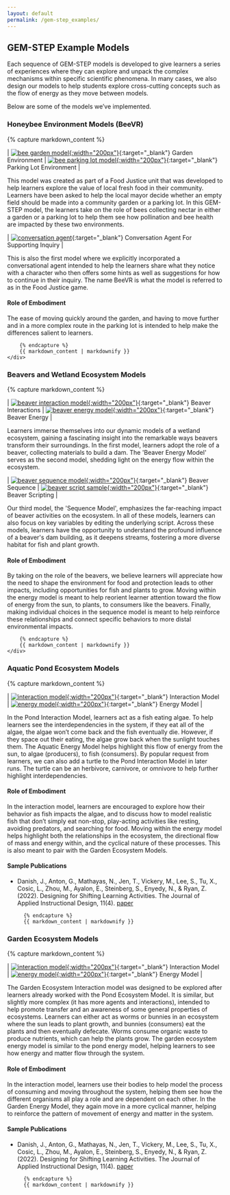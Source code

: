 ```yaml
---
layout: default
permalink: /gem-step_examples/
---
```


## GEM-STEP Example Models

Each sequence of GEM-STEP models is developed to give learners a series of experiences where they can explore and unpack the complex mechanisms within specific scientific phenomena. In many cases, we also design our models to help students explore cross-cutting concepts such as the flow of energy as they move between models.

Below are some of the models we’ve implemented.

<div class="example">
    <h3 class="example-title">Honeybee Environment Models (BeeVR)</h3>
    <div class="example-details">
        {% capture markdown_content %}

|   [![bee garden model](/assets/img/models/beevr_interactions_garden.gif){:width="200px"}](/assets/img/models/beevr_interactions_garden.gif){:target="_blank"}  Garden Environment |   [![bee parking lot model](/assets/img/models/beevr_interactions_parking_lot.gif){:width="200px"}](/assets/img/models/beevr_interactions_parking_lot.gif){:target="_blank"} Parking Lot Environment | 


This model was created as part of a Food Justice unit that was developed to help learners explore the value of local fresh food in their community. Learners have been asked to help the local mayor decide whether an empty field should be made into a community garden or a parking lot. In this GEM-STEP model, the learners take on the role of bees collecting nectar in either a garden or a parking lot to help them see how pollination and bee health are impacted by these two environments. 

 | [![conversation agent](/assets/img/models/beevr_chat.png)](/assets/img/models/beevr_chat.png){:target="_blank"} Conversation Agent For Supporting Inquiry |

This is also the first model where we explicitly incorporated a conversational agent intended to help the learners share what they notice with a character who then offers some hints as well as suggestions for how to continue in their inquiry. The name BeeVR is what the model is referred to as in the Food Justice game.

#### Role of Embodiment

The ease of moving quickly around the garden, and having to move further and in a more complex route in the parking lot is intended to help make the differences salient to learners.

        {% endcapture %}
        {{ markdown_content | markdownify }}
    </div>
</div>


<div class="example">
    <h3 class="example-title">Beavers and Wetland Ecosystem Models</h3>
    <div class="example-details">
        {% capture markdown_content %}

|   [![beaver interaction model](/assets/img/models/beaver_interactions.gif){:width="200px"}](/assets/img/models/beaver_interactions.gif){:target="_blank"}  Beaver Interactions |   [![beaver energy model](/assets/img/models/beaver_energy.gif){:width="200px"}](/assets/img/models/beaver_energy.gif){:target="_blank"} Beaver Energy  | 

Learners immerse themselves into our dynamic models of a wetland ecosystem, gaining a fascinating insight into the remarkable ways beavers transform their surroundings. In the first model, learners adopt the role of a beaver, collecting materials to build a dam. The 'Beaver Energy Model' serves as the second model, shedding light on the energy flow within the ecosystem. 

|   [![beaver sequence model](/assets/img/models/beaver_sequence.gif){:width="200px"}](/assets/img/models/beaver_sequence.gif){:target="_blank"}  Beaver Sequence |   [![beaver script sample](/assets/img/models/beaver_script.png){:width="200px"}](/assets/img/models/beaver_script.png){:target="_blank"} Beaver Scripting  | 

Our third model, the 'Sequence Model', emphasizes the far-reaching impact of beaver activities on the ecosystem. In all of these models, learners can also focus on key variables by editing the underlying script. Across these models, learners have the opportunity to understand the profound influence of a beaver's dam building, as it deepens streams, fostering a more diverse habitat for fish and plant growth.

#### Role of Embodiment

By taking on the role of the beavers, we believe learners will appreciate how the need to shape the environment for food and protection leads to other impacts, including opportunities for fish and plants to grow. Moving within the energy model is meant to help reorient learner attention toward the flow of energy from the sun, to plants, to consumers like the beavers. Finally, making individual choices in the sequence model is meant to help reinforce these relationships and connect specific behaviors to more distal environmental impacts. 


        {% endcapture %}
        {{ markdown_content | markdownify }}
    </div>
</div>


<div class="example">
    <h3 class="example-title">Aquatic Pond Ecosystem Models</h3>
    <div class="example-details">
        {% capture markdown_content %}

|   [![interaction model](/assets/img/models/aquatic_interactions.gif){:width="200px"}](/assets/img/models/aquatic_interactions.gif){:target="_blank"}   Interaction Model |   [![energy model](/assets/img/models/aquatic_energy.gif){:width="200px"}](/assets/img/models/aquatic_energy.gif){:target="_blank"} Energy Model | 

In the Pond Interaction Model, learners act as a fish eating algae. To help learners see the interdependencies in the system, if they eat all of the algae, the algae won’t come back and the fish eventually die. However, if they space out their eating, the algae grow back when the sunlight touches them. The Aquatic Energy Model helps highlight this flow of energy from the sun, to algae (producers), to fish (consumers). By popular request from learners, we can also add a turtle to the Pond Interaction Model in later runs. The turtle can be an herbivore, carnivore, or omnivore to help further highlight interdependencies. 

#### Role of Embodiment

In the interaction model, learners are encouraged to explore how their behavior as fish impacts the algae, and to discuss how to model realistic fish that don’t simply eat non-stop, play-acting activities like resting, avoiding predators, and searching for food. Moving within the energy model helps highlight both the relationships in the ecosystem,  the directional flow of mass and energy within, and the cyclical nature of these processes. This is also meant to pair with the Garden Ecosystem Models.

#### Sample Publications

- Danish, J., Anton, G., Mathayas, N., Jen, T., Vickery, M., Lee, S., Tu, X., Cosic, L., Zhou, M., Ayalon, E., Steinberg, S., Enyedy, N., & Ryan, Z. (2022). Designing for Shifting Learning Activities. The Journal of Applied Instructional Design, 11(4). <a href="https://dx.doi.org/10.51869/114/jdabc" target="_blank"><i class="fa-regular fa-file-lines"></i>paper</a>

        {% endcapture %}
        {{ markdown_content | markdownify }}
    </div>
</div>

<div class="example">
    <h3 class="example-title">Garden Ecosystem Models</h3>
    <div class="example-details">
        {% capture markdown_content %}

|   [![interaction model](/assets/img/models/garden_interactions.png){:width="200px"}](/assets/img/models/garden_interactions.png){:target="_blank"}   Interaction Model |   [![energy model](/assets/img/models/garden_energy.png){:width="200px"}](/assets/img/models/garden_energy.png){:target="_blank"} Energy Model | 


The Garden Ecosystem Interaction model was designed to be explored after learners already worked with the Pond Ecosystem Model. It is similar, but slightly more complex (it has more agents and interactions), intended to help promote transfer and an awareness of some general properties of ecosystems. Learners can either act as worms or bunnies in an ecosystem where the sun leads to plant growth, and bunnies (consumers) eat the plants and then eventually defecate. Worms consume organic waste to produce nutrients, which can help the plants grow. The garden ecosystem energy model is similar to the pond energy model, helping learners to see how energy and matter flow through the system.

#### Role of Embodiment

In the interaction model, learners use their bodies to help model the process of consuming and moving throughout the system, helping them see how the different organisms all play a role and are dependent on each other. In the Garden Energy Model, they again move in a more cyclical manner, helping to reinforce the pattern of movement of energy and matter in the system.

#### Sample Publications

- Danish, J., Anton, G., Mathayas, N., Jen, T., Vickery, M., Lee, S., Tu, X., Cosic, L., Zhou, M., Ayalon, E., Steinberg, S., Enyedy, N., & Ryan, Z. (2022). Designing for Shifting Learning Activities. The Journal of Applied Instructional Design, 11(4). <a href="https://dx.doi.org/10.51869/114/jdabc" target="_blank"><i class="fa-regular fa-file-lines"></i>paper</a>

        {% endcapture %}
        {{ markdown_content | markdownify }}
    </div>
</div>

<script src="/assets/exampleScript.js"></script>